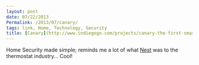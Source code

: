 ```yaml
---
layout: post
date: 07/22/2013
Permalink: /2013/07/canary/
tags: link, Home, Technology, Security
title: [Canary](http://www.indiegogo.com/projects/canary-the-first-smart-home-security-device-for-everyone?c=home)
---
```


<p>Home Security made simple; reminds me a lot of what <a href="http://www.nest.com" title="Nest Learning Thermostat">Nest</a> was to the thermostat industry&#8230; Cool!</p>